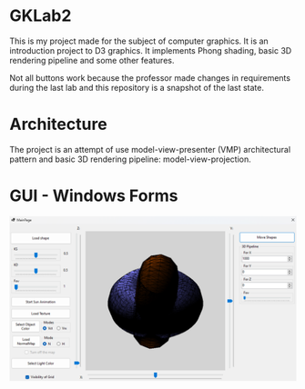 # GKLab2

This is my project made for the subject of computer graphics. It is an introduction project to D3 graphics. It implements Phong shading, basic 3D rendering pipeline and some other features.

Not all buttons work because the professor made changes in requirements during the last lab and this repository is a snapshot of the last state.

# Architecture

The project is an attempt of use model-view-presenter (VMP) architectural pattern and basic 3D rendering pipeline: model-view-projection.

# GUI - Windows Forms

![Screenshot of a gui](GKLab2_pic.png)
